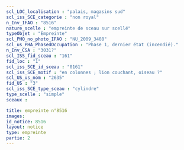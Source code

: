 ```yaml
---
scl_LOC_localisation : "palais, magasins sud"
scl_iss_SCE_categorie : "non royal"
n_Inv_IFAO : "8516"
nature_scelle : "empreinte de sceau sur scellé"
typeObjet : "Empreinte"
scl_PHO_no_photo_IFAO : "NU_2009_3408"
scl_us_PHA_PhasedOccupation : "Phase 1, dernier état (incendié)."
n_Inv_CSA : "3031?"
scl_ISS_fid_sceau : "161"
fid_loc : "1"
scl_iss_SCE_id_sceau : "0161"
scl_iss_SCE_motif : "en colonnes ; lion couchant, oiseau ?"
scl_US_us_nom : "2635"
fid_US : "3"
scl_iss_SCE_type_sceau : "cylindre"
type_scelle : "simple"
sceaux :

title: empreinte n°8516
images: 
id_notice: 8516
layout: notice
type: empreinte
partie: 2
---
```

